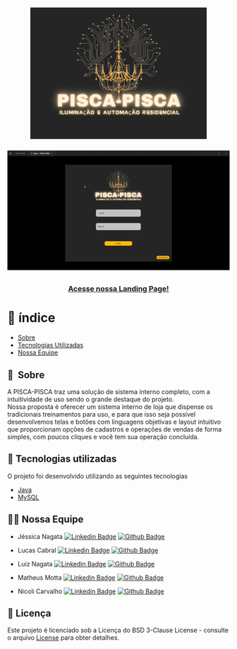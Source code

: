 <h1 align="center">
    <img src="https://github.com/Pisca-Pisca/SistemaPISCAPISCA/blob/master/Files%20Readme/logo%20pp.jpg" width="400">
</h1>

<div align="center">
    <img src="https://github.com/Pisca-Pisca/SistemaPISCAPISCA/blob/master/Files%20Readme/PISCA%20PISCA%20-%20Figma%20(1).gif?raw=true">
</div>

##

<h3 align="center">
    <a href="https://piscapisca.netlify.app/">Acesse nossa Landing Page!</a>
</h3>

# 📌&nbsp;índice

- [Sobre](#-sobre)
- [Tecnologias Utilizadas](#-tecnologias-utilizadas)
- [Nossa Equipe](#-nossa-equipe)

## 🔖&nbsp; Sobre

A PISCA-PISCA traz uma solução de sistema interno completo, com a intuitividade de uso sendo o grande destaque do projeto. <br>
Nossa proposta é oferecer um sistema interno de loja que dispense os tradicionais treinamentos para uso, e para que isso seja possível desenvolvemos telas e botões com linguagens objetivas e 
layout intuitivo que proporcionam opções de cadastros e operações de vendas de forma simples, com poucos cliques e você tem sua operação concluída.



## 🚀 Tecnologias utilizadas

O projeto foi desenvolvido utilizando as seguintes tecnologias

- [Java](https://www.java.com/en/)
- [MySQL](https://www.mysql.com)

## 👩‍💻 Nossa Equipe

- Jéssica Nagata [![Linkedin Badge](https://img.shields.io/badge/-LinkedIn-blue?style=flat-square&logo=Linkedin&logoColor=white&link=https://www.linkedin.com/in/j%C3%A9ssica-marques-nagata-08935a1b1/)](https://www.linkedin.com/in/j%C3%A9ssica-marques-nagata-08935a1b1/) [![Github Badge](https://img.shields.io/badge/-Github-000?style=flat-square&logo=Github&logoColor=white&link=https://github.com/orgs/Pisca-Pisca/people/JessicaNagata)](https://github.com/orgs/Pisca-Pisca/people/JessicaNagata)

- Lucas Cabral [![Linkedin Badge](https://img.shields.io/badge/-LinkedIn-blue?style=flat-square&logo=Linkedin&logoColor=white&link=https://www.linkedin.com/in/lucas-cabral-r3006/)](https://www.linkedin.com/in/lucas-cabral-r3006/) [![Github Badge](https://img.shields.io/badge/-Github-000?style=flat-square&logo=Github&logoColor=white&link=https://github.com/orgs/Pisca-Pisca/people/LucasCabral1)](https://github.com/orgs/Pisca-Pisca/people/LucasCabral1)

- Luiz Nagata [![Linkedin Badge](https://img.shields.io/badge/-LinkedIn-blue?style=flat-square&logo=Linkedin&logoColor=white&link=https://www.linkedin.com/in/luiz-nagata-b99189211//)](https://www.linkedin.com/in/luiz-nagata-b99189211/) [![Github Badge](https://img.shields.io/badge/-Github-000?style=flat-square&logo=Github&logoColor=white&link=https://github.com/orgs/Pisca-Pisca/people/luiz266)](https://github.com/orgs/Pisca-Pisca/people/luiz266)

- Matheus Motta [![Linkedin Badge](https://img.shields.io/badge/-LinkedIn-blue?style=flat-square&logo=Linkedin&logoColor=white&link=https://www.linkedin.com/in/matheus-motta-a54646209/)](https://www.linkedin.com/in/matheus-motta-a54646209/) [![Github Badge](https://img.shields.io/badge/-Github-000?style=flat-square&logo=Github&logoColor=white&link=https://github.com/orgs/Pisca-Pisca/people/MatheusMotta12)](https://github.com/orgs/Pisca-Pisca/people/MatheusMotta12)

- Nicoli Carvalho [![Linkedin Badge](https://img.shields.io/badge/-LinkedIn-blue?style=flat-square&logo=Linkedin&logoColor=white&link=https://www.linkedin.com/in/nicoli-carvalho/)](https://www.linkedin.com/in/nicoli-carvalho/) [![Github Badge](https://img.shields.io/badge/-Github-000?style=flat-square&logo=Github&logoColor=white&link=https://github.com/orgs/Pisca-Pisca/people/Nickcarv18)](https://github.com/orgs/Pisca-Pisca/people/Nickcarv18)


## 📃 Licença

Este projeto é licenciado sob a Licença do BSD 3-Clause License - consulte o arquivo <a href="https://github.com/Pisca-Pisca/SistemaPISCAPISCA/blob/master/LICENSE">License</a> para obter detalhes.
